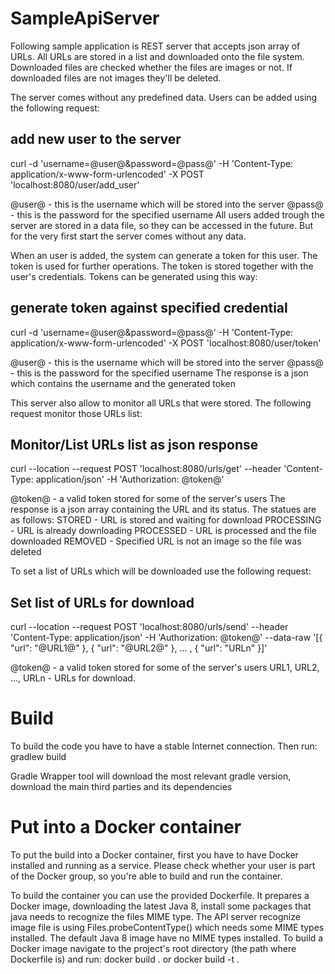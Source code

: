 # SampleApiServer

Following sample application is REST server that accepts json array of URLs. All URLs are stored in a list and 
downloaded onto the file system. Downloaded files are checked whether the files are images or not. If downloaded files 
are not images they'll be deleted. 

The server comes without any predefined data. Users can be added using the following request:
## add new user to the server
curl -d 'username=@user@&password=@pass@' -H 'Content-Type: application/x-www-form-urlencoded' -X POST 'localhost:8080/user/add_user'

@user@ - this is the username which will be stored into the server
@pass@ - this is the password for the specified username
All users added trough the server are stored in a data file, so they can be accessed in the future. But for the very 
first start the server comes without any data.

When an user is added, the system can generate a token for this user. The token is used for further operations. The token
is stored together with the user's credentials. Tokens can be generated using this way:
## generate token against specified credential
curl -d 'username=@user@&password=@pass@' -H 'Content-Type: application/x-www-form-urlencoded' -X POST 'localhost:8080/user/token'

@user@ - this is the username which will be stored into the server
@pass@ - this is the password for the specified username
The response is a json which contains the username and the generated token

This server also allow to monitor all URLs that were stored. The following request monitor those URLs list:
## Monitor/List URLs list as json response
curl --location --request POST 'localhost:8080/urls/get' --header 'Content-Type: application/json' -H 'Authorization: @token@'

@token@ - a valid token stored for some of the server's users
The response is a json array containing the URL and its status. The statues are as follows:
STORED - URL is stored and waiting for download
PROCESSING - URL is already downloading
PROCESSED - URL is processed and the file downloaded
REMOVED - Specified URL is not an image so the file was deleted

To set a list of URLs which will be downloaded use the following request:
## Set list of URLs for download
curl --location --request POST 'localhost:8080/urls/send' --header 'Content-Type: application/json' -H 'Authorization: @token@' --data-raw '[{
    \"url\": \"@URL1@\"
},
{
    \"url\": \"@URL2@\"
},
... ,
{
    \"url\": \"URLn\"
}]'

@token@ - a valid token stored for some of the server's users
URL1, URL2, ..., URLn - URLs for download.

# Build
To build the code you have to have a stable Internet connection. Then run:
gradlew build

Gradle Wrapper tool will download the most relevant gradle version, download the main third parties and its dependencies

# Put into a Docker container
To put the build into a Docker container, first you have to have Docker installed and running as a service. Please check
whether your user is part of the Docker group, so you're able to build and run the container.

To build the container you can use the provided Dockerfile. It prepares a Docker image, downloading the latest Java 8,
install some packages that java needs to recognize the files MIME type. The API server recognize image file is using
Files.probeContentType() which needs some MIME types installed. The default Java 8 image have no MIME types installed.
To build a Docker image navigate to the project's root directory (the path where Dockerfile is) and run:
docker build . 
or
docker build -t <choose-an-image-name> .

